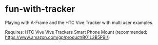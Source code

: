 # fun-with-tracker
Playing with A-Frame and the HTC Vive Tracker with multi user examples.

Requires:
HTC Vive
Vive Trackers
Smart Phone Mount (recommended: https://www.amazon.com/gp/product/B01L3B5PBI/)
